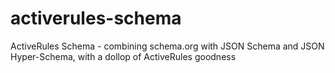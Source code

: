# activerules-schema
ActiveRules Schema - combining schema.org with JSON Schema and JSON Hyper-Schema, with a dollop of ActiveRules goodness
